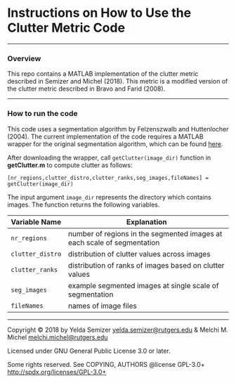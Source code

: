 # Instructions on How to Use the Clutter Metric Code

*************
### Overview 

This repo contains a MATLAB implementation of the clutter metric described in Semizer and Michel (2018). 
This metric is a modified version of the clutter metric described in Bravo and Farid (2008).

*************

### How to run the code

This code uses a segmentation algorithm by Felzenszwalb and Huttenlocher (2004). The current implementation of the code requires a MATLAB wrapper for the original segmentation algorithm, which can be found [here](https://github.com/cvjena/Felzenszwalb-Segmentation). 

After downloading the wrapper, call `getClutter(image_dir)` function in **getClutter.m** to compute clutter as follows:

`[nr_regions,clutter_distro,clutter_ranks,seg_images,fileNames] = getClutter(image_dir)`

The input argument `image_dir` represents the directory which contains images. The function returns the following variables. 

Variable Name | Explanation
---------- | ----------------------------------------------------------------------------------------
`nr_regions` |  number of regions in the segmented images at each scale of segmentation
`clutter_distro` | distribution of clutter values across images
`clutter_ranks` | distribution of ranks of images based on clutter values
`seg_images` | example segmented images at single scale of segmentation
`fileNames` | names of image files

************* 

Copyright &copy; 2018 by Yelda Semizer <yelda.semizer@rutgers.edu> \& Melchi M. Michel <melchi.michel@rutgers.edu>
 
Licensed under GNU General Public License 3.0 or later. 

Some rights reserved. See COPYING, AUTHORS @license GPL-3.0+ <http://spdx.org/licenses/GPL-3.0+>
